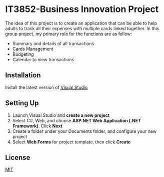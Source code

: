 # IT3852-Business Innovation Project

The idea of this project is to create an application that can be able to help adults to track all their expenses with multiple cards linked together. In this group project, my primary role for the functions are as follow:

- Summary and details of all transactions
- Cards Management
- Budgeting
- Calendar to view transactions

## Installation

Install the latest version of [Visual Studio](https://visualstudio.microsoft.com/downloads/)

## Setting Up

1) Launch Visual Studio and **create a new project**
2) Select C#, Web, and choose **ASP.NET Web Application (.NET Framework)**. Click **Next**
3) Create a folder under your Documents folder, and configure your new project
4) Select **Web Forms** for project template, then click **Create**

## License
[MIT](https://choosealicense.com/licenses/mit/)
